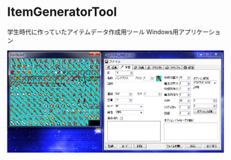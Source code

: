 # ItemGeneratorTool
学生時代に作っていたアイテムデータ作成用ツール
Windows用アプリケーション

![イメージ](https://github.com/iwashihead/ItemGeneratorTool/blob/master/thumnail.png?raw=true)
